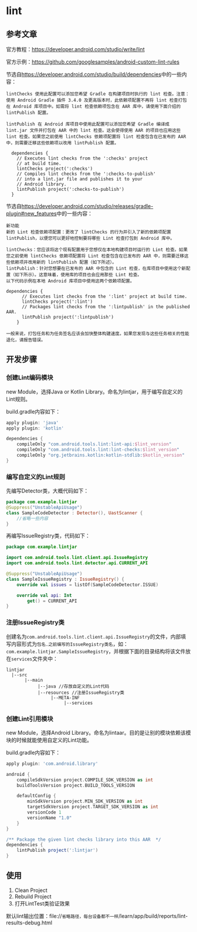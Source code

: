 # lint

## 参考文章

官方教程：<https://developer.android.com/studio/write/lint>

官方示例：<https://github.com/googlesamples/android-custom-lint-rules>

节选自<https://developer.android.com/studio/build/dependencies>中的一些内容：
```
lintChecks 使用此配置可以添加您希望 Gradle 在构建项目时执行的 lint 检查。注意：使用 Android Gradle 插件 3.4.0 及更高版本时，此依赖项配置不再将 lint 检查打包在 Android 库项目中。如需将 lint 检查依赖项包含在 AAR 库中，请使用下面介绍的 lintPublish 配置。

lintPublish 在 Android 库项目中使用此配置可以添加您希望 Gradle 编译成 lint.jar 文件并打包在 AAR 中的 lint 检查。这会使得使用 AAR 的项目也应用这些 lint 检查。如果您之前使用 lintChecks 依赖项配置将 lint 检查包含在已发布的 AAR 中，则需要迁移这些依赖项以改用 lintPublish 配置。

  dependencies {
    // Executes lint checks from the ':checks' project
    // at build time.
    lintChecks project(':checks')
    // Compiles lint checks from the ':checks-to-publish'
    // into a lint.jar file and publishes it to your
    // Android library.
    lintPublish project(':checks-to-publish')
  }
```

节选自<https://developer.android.com/studio/releases/gradle-plugin#new_features>中的一些内容：
```
新功能
新的 Lint 检查依赖项配置：更改了 lintChecks 的行为并引入了新的依赖项配置 lintPublish，以便您可以更好地控制要将哪些 Lint 检查打包到 Android 库中。

lintChecks：您应该将这个现有配置用于您想仅在本地构建项目时运行的 Lint 检查。如果您之前使用 lintChecks 依赖项配置将 Lint 检查包含在已发布的 AAR 中，则需要迁移这些依赖项并改用新的 lintPublish 配置（如下所述）。
lintPublish：针对您想要在已发布的 AAR 中包含的 Lint 检查，在库项目中使用这个新配置（如下所示）。这意味着，使用库的项目也会应用那些 Lint 检查。
以下代码示例在本地 Android 库项目中使用这两个依赖项配置。

dependencies {
      // Executes lint checks from the ':lint' project at build time.
      lintChecks project(':lint')
      // Packages lint checks from the ':lintpublish' in the published AAR.
      lintPublish project(':lintpublish')
    }
    
一般来说，打包任务和为任务签名应该会加快整体构建速度。如果您发现与这些任务相关的性能退化，请报告错误。
```

## 开发步骤

### 创建Lint编码模块

new Module，选择Java or Kotlin Library。命名为lintjar，用于编写自定义的Lint规则。

build.gradle内容如下：

```groovy
apply plugin: 'java'
apply plugin: 'kotlin'

dependencies {
    compileOnly "com.android.tools.lint:lint-api:$lint_version"
    compileOnly "com.android.tools.lint:lint-checks:$lint_version"
    compileOnly "org.jetbrains.kotlin:kotlin-stdlib:$kotlin_version"
}
```

### 编写自定义的Lint规则

先编写Detector类，大概代码如下：
```kotlin
package com.example.lintjar
@Suppress("UnstableApiUsage")
class SampleCodeDetector : Detector(), UastScanner {
    //省略一些内容
}
```

再编写IssueRegistry类，代码如下：
```kotlin
package com.example.lintjar

import com.android.tools.lint.client.api.IssueRegistry
import com.android.tools.lint.detector.api.CURRENT_API

@Suppress("UnstableApiUsage")
class SampleIssueRegistry : IssueRegistry() {
    override val issues = listOf(SampleCodeDetector.ISSUE)

    override val api: Int
        get() = CURRENT_API
}
```

### 注册IssueRegistry类

创建名为`com.android.tools.lint.client.api.IssueRegistry`的文件，内部填写内容形式为`包名.之前编写的IssueRegistry类名`，如：`com.example.lintjar.SampleIssueRegistry`，并根据下面的目录结构将该文件放在`services`文件夹中：
```
lintjar
  |--src
       |--main
            |--java //存放自定义的Lint代码
            |--resources //注册IssueRegistry类
                 |--META-INF
                      |--services
```

### 创建Lint引用模块

new Module，选择Android Library。命名为lintaar。目的是让别的模块依赖该模块的时候就能使用自定义的Lint功能。

build.gradle内容如下：

```groovy
apply plugin: 'com.android.library'

android {
    compileSdkVersion project.COMPILE_SDK_VERSION as int
    buildToolsVersion project.BUILD_TOOLS_VERSION

    defaultConfig {
        minSdkVersion project.MIN_SDK_VERSION as int
        targetSdkVersion project.TARGET_SDK_VERSION as int
        versionCode 1
        versionName "1.0"
    }
}

/** Package the given lint checks library into this AAR  */
dependencies {
    lintPublish project(':lintjar')
}
```

## 使用

1. Clean Project
2. Rebuild Project
3. 打开LintTest类验证效果

默认lint输出位置：file://`省略路径，每台设备都不一样`/learn/app/build/reports/lint-results-debug.html
